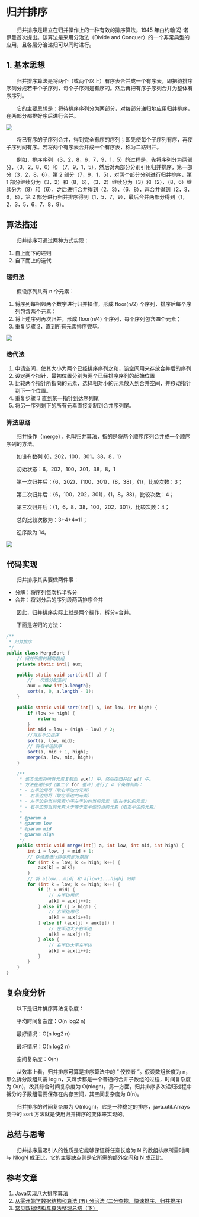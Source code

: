 #  归并排序

　　归并排序是建立在归并操作上的一种有效的排序算法，1945 年由约翰·冯·诺伊曼首次提出。该算法是采用分治法（Divide and Conquer）的一个非常典型的应用，且各层分治递归可以同时进行。

## 1. 基本思想

　　归并排序算法是将两个（或两个以上）有序表合并成一个有序表，即把待排序序列分成若干个子序列，每个子序列是有序的。然后再把有序子序列合并为整体有序序列。

　　它的主要思想是：将待排序序列分为两部分，对每部分递归地应用归并排序，在两部分都排好序后进行合并。

![](image/归并排序.gif)

　　将已有序的子序列合并，得到完全有序的序列；即先使每个子序列有序，再使子序列间有序。若将两个有序表合并成一个有序表，称为二路归并。

　　例如，排序序列 （3，2，8，6，7，9，1，5）的过程是，先将序列分为两部分，（3，2，8，6）和 （7，9，1，5），然后对两部分分别引用归并排序，第一部分（3，2，8，6），第 2 部分（7，9，1，5），对两个部分分别进行归并排序，第 1 部分继续分为（3，2）和（8，6），（3，2）继续分为（3）和（2），（8，6）继续分为（8）和（6），之后进行合并得到（2，3），（6，8），再合并得到（2，3，6，8），第 2 部分进行归并排序得到（1，5，7，9），最后合并两部分得到（1，2，3，5，6，7，8，9）。

## 算法描述

　　归并排序可通过两种方式实现：

1. 自上而下的递归
2. 自下而上的迭代

### 递归法

　　假设序列共有 n 个元素：

1. 将序列每相邻两个数字进行归并操作，形成 floor(n/2) 个序列，排序后每个序列包含两个元素；
2. 将上述序列再次归并，形成 floor(n/4) 个序列，每个序列包含四个元素；
3. 重复步骤 2，直到所有元素排序完毕。

![](image/归并排序2.gif)

### 迭代法

1. 申请空间，使其大小为两个已经排序序列之和，该空间用来存放合并后的序列
2. 设定两个指针，最初位置分别为两个已经排序序列的起始位置
3. 比较两个指针所指向的元素，选择相对小的元素放入到合并空间，并移动指针到下一个位置。
4. 重复步骤 3 直到某一指针到达序列尾
5. 将另一序列剩下的所有元素直接复制到合并序列尾。

### 算法思路

　　归并操作（merge），也叫归并算法，指的是将两个顺序序列合并成一个顺序序列的方法。

　　如设有数列 {6，202，100，301，38，8，1}

　　初始状态：6，202，100，301，38，8，1

　　第一次归并后：{6，202}，{100，301}，{8，38}，{1}，比较次数：3；

　　第二次归并后：{6，100，202，301}，{1，8，38}，比较次数：4；

　　第三次归并后：{1，6，8，38，100，202，301}，比较次数：4；

　　总的比较次数为：3+4+4=11；

　　逆序数为 14。

![](image/归并排序3.gif)

## 代码实现

　　归并排序其实要做两件事：

* 分解：将序列每次拆半拆分
* 合并：将划分后的序列段两两排序合并

　　因此，归并排序实际上就是两个操作，拆分+合并。

　　下面是递归的方法：

```java
/**
 * 归并排序
 */
public class MergeSort {
    // 归并所需的辅助数组
    private static int[] aux;

    public static void sort(int[] a) {
        // 一次性分配空间
        aux = new int[a.length];
        sort(a, 0, a.length - 1);
    }

    public static void sort(int[] a, int low, int high) {
        if (low >= high) {
            return;
        }
        int mid = low + (high - low) / 2;
        //将左半边排序
        sort(a, low, mid);
        // 将右半边排序
        sort(a, mid + 1, high);
        merge(a, low, mid, high);
    }

    /**
     * 该方法先将所有元素复制到 aux[] 中，然后在归并回 a[] 中。
     * 方法在递归时（第二个 for 循环）进行了 4 个条件判断：
     * - 左半边用尽（取右半边的元素）
     * - 右半边用尽（取左半边的元素）
     * - 左半边的当前元素小于左半边的当前元素（取右半边的元素）
     * - 右半边的当前元素大于等于左半边的当前元素（取左半边的元素）
     *
     * @param a
     * @param low
     * @param mid
     * @param high
     */
    public static void merge(int[] a, int low, int mid, int high) {
        int i = low, j = mid + 1;
        // 存储要进行排序的部分数据
        for (int k = low; k <= high; k++) {
            aux[k] = a[k];
        }
        // 将 a[low...mid] 和 a[low+1...high] 归并
        for (int k = low; k <= high; k++) {
            if (i > mid) {
                // 左半边用尽
                a[k] = aux[j++];
            } else if (j > high) {
                // 右半边用尽
                a[k] = aux[i++];
            } else if (aux[j] < aux[i]) {
                // 左半边大于右半边
                a[k] = aux[j++];
            } else {
                // 右半边大于左半边
                a[k] = aux[i++];
            }
        }
    }
}

```

## 复杂度分析

　　以下是归并排序算法复杂度：

　　平均时间复杂度：O(n log2 n)

　　最好情况：O(n log2 n)

　　最坏情况：O(n log2 n)

　　空间复杂度：O(n)

　　从效率上看，归并排序可算是排序算法中的 “ 佼佼者 ”。假设数组长度为 n，那么拆分数组共需 log n，又每步都是一个普通的合并子数组的过程，时间复杂度为 O(n)，故其综合时间复杂度为 O(nlogn)。另一方面，归并排序多次递归过程中拆分的子数组需要保存在内存空间，其空间复杂度为 0(n)。

　　归并排序的时间复杂度为 O(nlogn)，它是一种稳定的排序，java.util.Arrays 类中的 sort 方法就是使用归并排序的变体来实现的。

## 总结与思考

　　归并排序最吸引人的性质是它能够保证将任意长度为 N 的数组排序所需时间与 NlogN 成正比，它的主要缺点则是它所需的额外空间和 N 成正比。



## 参考文章

1. [Java实现八大排序算法](https://www.cnblogs.com/morethink/p/8419151.html)
2. [从零开始学数据结构和算法 (五) 分治法 (二分查找、快速排序、归并排序)](https://juejin.im/post/5c945c245188252d863cc969)
3. [常见数据结构与算法整理总结（下）](https://www.jianshu.com/p/42f81846c0fb)


